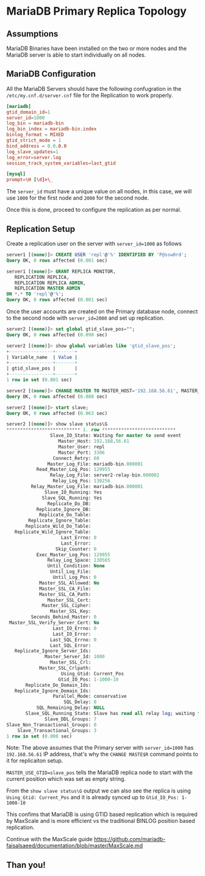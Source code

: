 # MariaDB Primary Replica Topology

## Assumptions

MariaDB Binaries have been installed on the two or more nodes and the MariaDB server is able to start individually on all nodes.

## MariaDB Configuration

All the MariaDB Servers should have the following confugration in the `/etc/my.cnf.d/server.cnf` file for the Replication to work properly. 

```cnf
[mariadb]
gtid_domain_id=1
server_id=1000
log_bin = mariadb-bin
log_bin_index = mariadb-bin.index
binlog_format = MIXED
gtid_strict_mode = 1
bind_address = 0.0.0.0
log_slave_updates=1
log_error=server.log
session_track_system_variables=last_gtid

[mysql]
prompt=\H [\d]>\_
```

The `server_id` must have a unique value on all nodes, in this case, we will use `1000` for the first node and `2000` for the second node. 

Once this is done, proceed to configure the replication as per normal.

## Replication Setup

Create a replication user on the server with `server_id=1000` as follows

```sql
server1 [(none)]> CREATE USER 'repl'@'%' IDENTIFIED BY 'P@ssw0rd';
Query OK, 0 rows affected (0.001 sec)

server1 [(none)]> GRANT REPLICA MONITOR,
   REPLICATION REPLICA,
   REPLICATION REPLICA ADMIN,
   REPLICATION MASTER ADMIN
ON *.* TO 'repl'@'%';
Query OK, 0 rows affected (0.001 sec)
```

Once the user accounts are created on the Primary database node, connect to the second node with `server_id=2000` and set up replication. 

```sql
server2 [(none)]> set global gtid_slave_pos="";
Query OK, 0 rows affected (0.098 sec)

server2 [(none)]> show global variables like 'gtid_slave_pos';
+----------------+-------+
| Variable_name  | Value |
+----------------+-------+
| gtid_slave_pos |       |
+----------------+-------+
1 row in set (0.001 sec)

server2 [(none)]> CHANGE MASTER TO MASTER_HOST='192.168.56.61', MASTER_PORT=3306, MASTER_USER='repl', MASTER_PASSWORD='P@ssw0rd', MASTER_USE_GTID=slave_pos;
Query OK, 0 rows affected (0.088 sec)

server2 [(none)]> start slave;
Query OK, 0 rows affected (0.063 sec)

server2 [(none)]> show slave status\G
*************************** 1. row ***************************
                Slave_IO_State: Waiting for master to send event
                   Master_Host: 192.168.56.61
                   Master_User: repl
                   Master_Port: 3306
                 Connect_Retry: 60
               Master_Log_File: mariadb-bin.000001
           Read_Master_Log_Pos: 129955
                Relay_Log_File: server2-relay-bin.000002
                 Relay_Log_Pos: 130256
         Relay_Master_Log_File: mariadb-bin.000001
              Slave_IO_Running: Yes
             Slave_SQL_Running: Yes
               Replicate_Do_DB: 
           Replicate_Ignore_DB: 
            Replicate_Do_Table: 
        Replicate_Ignore_Table: 
       Replicate_Wild_Do_Table: 
   Replicate_Wild_Ignore_Table: 
                    Last_Errno: 0
                    Last_Error: 
                  Skip_Counter: 0
           Exec_Master_Log_Pos: 129955
               Relay_Log_Space: 130565
               Until_Condition: None
                Until_Log_File: 
                 Until_Log_Pos: 0
            Master_SSL_Allowed: No
            Master_SSL_CA_File: 
            Master_SSL_CA_Path: 
               Master_SSL_Cert: 
             Master_SSL_Cipher: 
                Master_SSL_Key: 
         Seconds_Behind_Master: 0
 Master_SSL_Verify_Server_Cert: No
                 Last_IO_Errno: 0
                 Last_IO_Error: 
                Last_SQL_Errno: 0
                Last_SQL_Error: 
   Replicate_Ignore_Server_Ids: 
              Master_Server_Id: 1000
                Master_SSL_Crl: 
            Master_SSL_Crlpath: 
                    Using_Gtid: Current_Pos
                   Gtid_IO_Pos: 1-1000-10
       Replicate_Do_Domain_Ids: 
   Replicate_Ignore_Domain_Ids: 
                 Parallel_Mode: conservative
                     SQL_Delay: 0
           SQL_Remaining_Delay: NULL
       Slave_SQL_Running_State: Slave has read all relay log; waiting for the slave I/O thread to update it
              Slave_DDL_Groups: 7
Slave_Non_Transactional_Groups: 0
    Slave_Transactional_Groups: 3
1 row in set (0.000 sec)
```

Note: The above assumes that the Primary server with `server_id=1000` has `192.168.56.61` IP address, that's why the `CHANGE MASTE$R` command points to it for replicaiton setup. 

`MASTER_USE_GTID=slave_pos` tells the MariaDB replica node to start with the current position which was set as empty string.

From the `show slave status\G` output we can also see the replica is using `Using_Gtid: Current_Pos` and it is already synced up to `Gtid_IO_Pos: 1-1000-10`

This confims that MariaDB is using GTID based replication which is required by MaxScale and is more efficient vs the traditional BINLOG position based replication.

Continue with the MaxScale guide <https://github.com/mariadb-faisalsaeed/documentation/blob/master/MaxScale.md>

## Than you!

